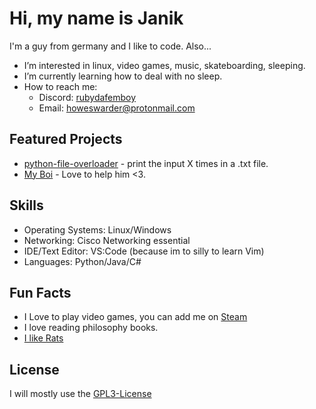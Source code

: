 # Hi, my name is Janik

I'm a guy from germany and I like to code. Also...
- I’m interested in linux, video games, music, skateboarding, sleeping.
- I’m currently learning how to deal with no sleep.
- How to reach me:
  -  Discord: [rubydafemboy](discordapp.com/users/435790473488105472)
  -  Email: howeswarder@protonmail.com

## Featured Projects
- [python-file-overloader](https://github.com/howeswarderbutcool/python-file-overload) - print the input X times in a .txt file.
- [My Boi](https://github.com/Manily04) - Love to help him <3.

## Skills
- Operating Systems: Linux/Windows
- Networking: Cisco Networking essential
- IDE/Text Editor: VS:Code (because im to silly to learn Vim)
- Languages: Python/Java/C# 


## Fun Facts
- I Love to play video games, you can add me on [Steam](https://steamcommunity.com/id/godescat)
- I love reading philosophy books.
- [I like Rats](https://www.youtube.com/playlist?list=PLTOfCenLREuJ2wr7rsEjx-30j8ZlVkU7-)

## License
I will mostly use the [GPL3-License](https://www.gnu.org/licenses/gpl-3.0.en.html)
  
  
  


